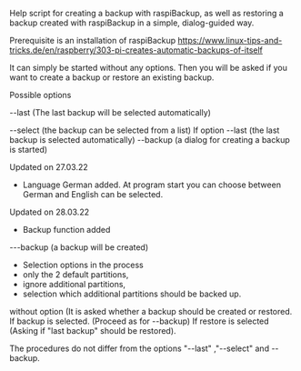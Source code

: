 Help script for creating a backup with raspiBackup, as well as restoring a backup created with raspiBackup in a simple, dialog-guided way.

Prerequisite is an installation of raspiBackup
https://www.linux-tips-and-tricks.de/en/raspberry/303-pi-creates-automatic-backups-of-itself

It can simply be started without any options.
Then you will be asked if you want to create a backup or restore an existing backup. 

Possible options

 --last (The last backup will be selected automatically)
 
 --select (the backup can be selected from a list)
If option --last (the last backup is selected automatically)
--backup (a dialog for creating a backup is started)


Updated on 27.03.22
- Language German added.
  At program start you can choose between 
  German and English can be selected.


Updated on 28.03.22
- Backup function added
  
---backup (a backup will be created)   
 - Selection options in the process 
 - only the 2 default partitions,
 - ignore additional partitions, 
 - selection which additional partitions 
    should be backed up.

without option 
(It is asked whether a backup should be created or restored. 
If backup is selected. (Proceed as for --backup)
If restore is selected (Asking if "last backup" should be restored).

The procedures do not differ from the options "--last" ,"--select" and --backup.


